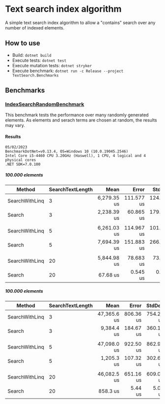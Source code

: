 # Text search index algorithm

A simple text search index algorithm to allow a "contains" search over any number of indexed elements.

## How to use

- Build: `dotnet build`
- Execute tests: `dotnet test`
- Execute mutation tests: `dotnet stryker`
- Execute benchmark: `dotnet run -c Release --project TextSearch.Benchmarks`


## Benchmarks

### [IndexSearchRandomBenchmark](TextSearch.Benchmarks/IndexSearchRandomBenchmark.cs)

This benchmark tests the performance over many randomly generated elements.
As elements and serach terms are chosen at random, the results may vary.

#### Results

``` Log
05/02/2023
BenchmarkDotNet=v0.13.4, OS=Windows 10 (10.0.19045.2546)
Intel Core i5-4460 CPU 3.20GHz (Haswell), 1 CPU, 4 logical and 4 physical cores
.NET SDK=7.0.100
```

##### 100.000 elements

|         Method | SearchTextLength |        Mean |      Error |     StdDev |      Median | Ratio | RatioSD |
|--------------- |----------------- |------------:|-----------:|-----------:|------------:|------:|--------:|
| SearchWithLinq |                3 | 6,279.35 us | 111.577 us | 124.018 us | 6,316.45 us |  1.00 |    0.00 |
|         Search |                3 | 2,238.39 us |  60.865 us | 179.463 us | 2,183.98 us |  0.37 |    0.03 |
|                |                  |             |            |            |             |       |         |
| SearchWithLinq |                5 | 6,261.03 us | 114.967 us | 101.915 us | 6,254.11 us |  1.00 |    0.00 |
|         Search |                5 | 7,694.39 us | 151.883 us | 266.011 us | 7,722.72 us |  1.21 |    0.05 |
|                |                  |             |            |            |             |       |         |
| SearchWithLinq |               20 | 5,844.98 us |  78.683 us |  73.600 us | 5,841.20 us |  1.00 |    0.00 |
|         Search |               20 |    67.68 us |   0.545 us |   0.510 us |    67.58 us |  0.01 |    0.00 |

##### 100.000 elements

|         Method | SearchTextLength |        Mean |     Error |    StdDev |      Median | Ratio |
|--------------- |----------------- |------------:|----------:|----------:|------------:|------:|
| SearchWithLinq |                3 | 47,365.6 us | 806.36 us | 754.27 us | 47,195.3 us |  1.00 |
|         Search |                3 |  9,384.4 us | 184.67 us | 360.18 us |  9,327.7 us |  0.20 |
|                |                  |             |           |           |             |       |
| SearchWithLinq |                5 | 47,098.0 us | 922.50 us | 862.90 us | 46,851.8 us |  1.00 |
|         Search |                5 |  1,205.3 us | 107.32 us | 302.69 us |  1,057.2 us |  0.03 |
|                |                  |             |           |           |             |       |
| SearchWithLinq |               20 | 46,082.5 us | 651.16 us | 609.09 us | 46,004.5 us |  1.00 |
|         Search |               20 |    858.3 us |   5.44 us |   5.09 us |    856.8 us |  0.02 |